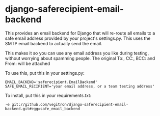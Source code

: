 django-saferecipient-email-backend
==================================

This provides an email backend for Django that will re-route all emails to a safe email address provided by your project's settings.py.  This uses the SMTP email backend to actually send the email.

This makes it so you can use any email address you like during testing, without worrying about spamming people.  The original To:, CC:, BCC: and From: will be attached 

To use this, put this in your settings.py:

    EMAIL_BACKEND='saferecipient.EmailBackend'
    SAFE_EMAIL_RECIPIENT='your email address, or a team testing address'

To install, put this in your requirements.txt:

    -e git://github.com/vegitron/django-saferecipient-email-backend.git#egg=safe_email_backend

